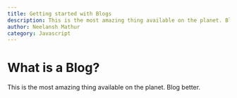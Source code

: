 ```yaml
---
title: Getting started with Blogs
description: This is the most amazing thing available on the planet. Blog better.
author: Neelansh Mathur
category: Javascript
---
```


# What is a Blog?
This is the most amazing thing available on the planet. Blog better.

